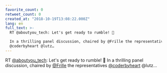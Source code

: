 ```yaml
---
favorite_count: 0
retweet_count: 0
created_at: "2018-10-19T13:08:22.000Z"
lang: en
full_text: >-
  RT @aboutyou_tech: Let's get ready to rumble! 🥊

  In a thrilling panel discussion, chaired by @Frille the representatives
  @coderbyheart @lutz…
---
```


RT [@aboutyou_tech](https://twitter.com/aboutyou_tech): Let's get ready to
rumble! 🥊 In a thrilling panel discussion, chaired by
[@Frille](https://twitter.com/Frille) the representatives
[@coderbyheart](https://twitter.com/coderbyheart) @lutz…
